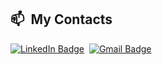 
<div>

  ## 📫 &nbsp;My Contacts
  [![LinkedIn Badge](https://img.shields.io/badge/-Florencia_Vivar-blue?style=flat-square&logo=Linkedin&logoColor=white&link=https://www.linkedin.com/in/florenciavivar/)](https://www.linkedin.com/in/florenciavivar/)&nbsp;
  [![Gmail Badge](https://img.shields.io/badge/-daianavivar93@gmail.com-red?style=flat-square&logo=Gmail&logoColor=white)](mailto:pablo.pds100@gmail.com)&nbsp;

</div>


